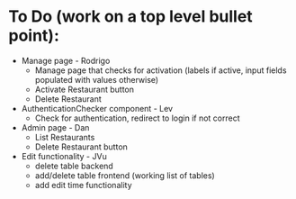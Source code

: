 # To Do (work on a top level bullet point):
- Manage page - Rodrigo
    - Manage page that checks for activation (labels if active, input fields populated with values otherwise)
    - Activate Restaurant button
    - Delete Restaurant
- AuthenticationChecker component - Lev
    - Check for authentication, redirect to login if not correct
- Admin page - Dan
    - List Restaurants
    - Delete Restaurant button
- Edit functionality - JVu
    - delete table backend
    - add/delete table frontend (working list of tables)
    - add edit time functionality
    